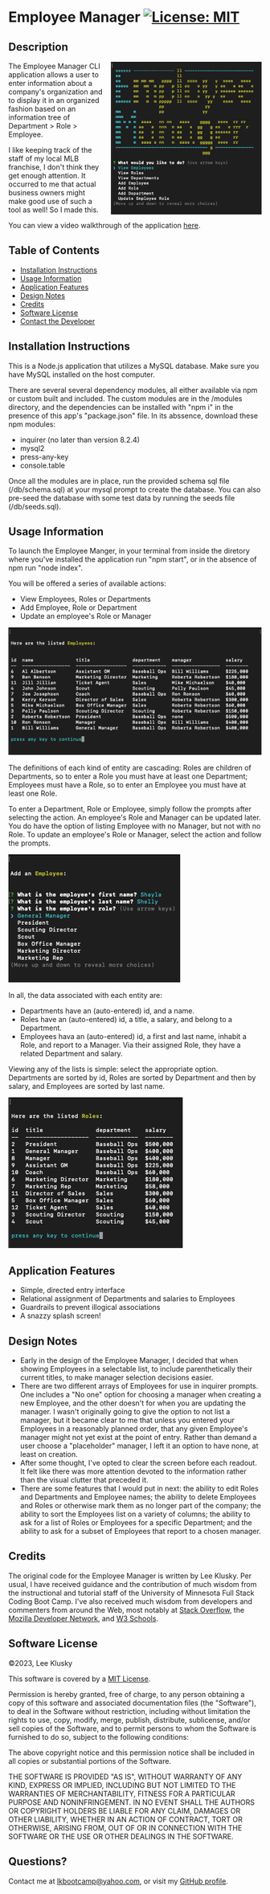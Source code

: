 # Employee Manager [![License: MIT](https://img.shields.io/badge/License-MIT-yellow.svg)](https://opensource.org/licenses/MIT)

## Description

<img src='./assets/images/EM-screenshot-1.png' width='300' style='float: right; margin-left: 15px;' />

The Employee Manager CLI application allows a user to enter information about a company's organization and to display it in an organized fashion based on an information tree of Department > Role > Employee.

I like keeping track of the staff of my local MLB franchise, I don't think they get enough attention. It occurred to me that actual business owners might make good use of such a tool as well! So I made this.

You can view a video walkthrough of the application [here](https://drive.google.com/file/d/1ciPhbsTWx50Fex4kUeDg7YmctreaJ2YR/view?usp=sharing).


## Table of Contents


* [Installation Instructions](#installation-instructions)
* [Usage Information](#usage-information)
* [Application Features](#application-features)
* [Design Notes](#design-notes)
* [Credits](#credits)
* [Software License](#software-license)
* [Contact the Developer](#contact-the-developer)

## Installation Instructions

This is a Node.js application that utilizes a MySQL database. Make sure you have MySQL installed on the host computer. 

There are several several dependency modules, all either available via npm or custom built and included. The custom modules are in the /modules directory, and the dependencies can be installed with "npm i" in the presence of this app's "package.json" file. In its abssence, download these npm modules:
* inquirer (no later than version 8.2.4)
* mysql2
* press-any-key
* console.table

Once all the modules are in place, run the provided schema sql file (/db/schema.sql) at your mysql prompt to create the database. You can also pre-seed the database with some test data by running the seeds file (/db/seeds.sql).


## Usage Information

To launch the Employee Manger, in your terminal from inside the diretory where you've installed the application run "npm start", or in the absence of npm run "node index".

You will be offered a series of available actions:
* View Employees, Roles or Departments
* Add Employee, Role or Department
* Update an employee's Role or Manager

<img src='./assets/images/EM-screenshot-2.png' />

The definitions of each kind of entity are cascading: Roles are children of Departments, so to enter a Role you must have at least one Department; Employees must have a Role, so to enter an Employee you must have at least one Role.

To enter a Department, Role or Employee, simply follow the prompts after selecting the action. An employee's Role and Manager can be updated later. You do have the option of listing Employee with no Manager, but not with no Role. To update an employee's Role or Manager, select the action and follow the prompts.

<img src='./assets/images/EM-screenshot-4.png' />

In all, the data associated with each entity are:
* Departments have an (auto-entered) id, and a name.
* Roles have an (auto-entered) id, a title, a salary, and belong to a Department.
* Employees hava an (auto-entered) id, a first and last name, inhabit a Role, and report to a Manager. Via their assigned Role, they have a related Department and salary.

Viewing any of the lists is simple: select the appropriate option. Departments are sorted by id, Roles are sorted by Department and then by salary, and Employees are sorted by last name.

<img src='./assets/images/EM-screenshot-3.png' />

## Application Features

* Simple, directed entry interface
* Relational assignment of Departments and salaries to Employees
* Guardrails to prevent illogical associations
* A snazzy splash screen!

## Design Notes

* Early in the design of the Employee Manager, I decided that when showing Employees in a selectable list, to include parenthetically their current titles, to make manager selection decisions easier.
* There are two different arrays of Employees for use in inquirer prompts. One includes a "No one" option for choosing a manager when creating a new Employee, and the other doesn't for when you are updating the manager. I wasn't originally going to give the option to not list a manager, but it became clear to me that unless you entered your Employees in a reasonably planned order, that any given Employee's manager might not yet exist at the point of entry. Rather than demand a user choose a "placeholder" manager, I left it an option to have none, at least on creation.
* After some thought, I've opted to clear the screen before each readout. It felt like there was more attention devoted to the information rather than the visual clutter that preceded it.
* There are some features that I would put in next: the ability to edit Roles and Departments and Employee names; the ability to delete Employees and Roles or otherwise mark them as no longer part of the company; the ability to sort the Employees list on a variety of columns; the ability to ask for a list of Roles or Employees for a specific Department; and the ability to ask for a subset of Employees that report to a chosen manager.


## Credits

The original code for the Employee Manager is written by Lee Klusky. Per usual, I have received guidance and the contribution of much wisdom from the instructional and tutorial staff of the University of Minnesota Full Stack Coding Boot Camp. I've also received much wisdom from developers and commenters from around the Web, most notably at [Stack Overflow](https://www.stackoverflow.com), the [Mozilla Developer Network](https://developer.mozilla.org), and [W3 Schools](https://www.w3schools.com).


## Software License

©2023, Lee Klusky

This software is covered by a [MIT License](https://opensource.org/licenses/MIT).

Permission is hereby granted, free of charge, to any person obtaining a copy of this software and associated documentation files (the "Software"), to deal in the Software without restriction, including without limitation the rights to use, copy, modify, merge, publish, distribute, sublicense, and/or sell copies of the Software, and to permit persons to whom the Software is furnished to do so, subject to the following conditions:

The above copyright notice and this permission notice shall be included in all copies or substantial portions of the Software.

THE SOFTWARE IS PROVIDED "AS IS", WITHOUT WARRANTY OF ANY KIND, EXPRESS OR IMPLIED, INCLUDING BUT NOT LIMITED TO THE WARRANTIES OF MERCHANTABILITY, FITNESS FOR A PARTICULAR PURPOSE AND NONINFRINGEMENT. IN NO EVENT SHALL THE AUTHORS OR COPYRIGHT HOLDERS BE LIABLE FOR ANY CLAIM, DAMAGES OR OTHER LIABILITY, WHETHER IN AN ACTION OF CONTRACT, TORT OR OTHERWISE, ARISING FROM, OUT OF OR IN CONNECTION WITH THE SOFTWARE OR THE USE OR OTHER DEALINGS IN THE SOFTWARE.

## Questions?

Contact me at <a href="mailto:lkbootcamp@yahoo.com">lkbootcamp@yahoo.com</a>, or visit my [GitHub profile](https://www.github.com/lkalliance).
